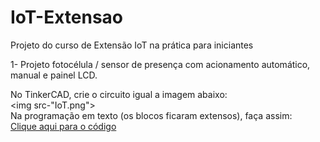 # IoT-Extensao<br>
Projeto do curso de Extensão IoT na prática para iniciantes<br>

1- Projeto fotocélula / sensor de presença com acionamento automático, manual e painel LCD.<br>

No TinkerCAD, crie o circuito igual a imagem abaixo:<br>
<img src-"IoT.png">
<br>
Na programação em texto (os blocos ficaram extensos), faça assim:<br>
<a href="22_09_03_aula_iot_trabalho_final1.ino">Clique aqui para o código</a>

